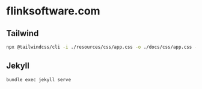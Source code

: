 # flinksoftware.com

## Tailwind
```bash
npx @tailwindcss/cli -i ./resources/css/app.css -o ./docs/css/app.css --watch --minify
```

## Jekyll
```bash
bundle exec jekyll serve
```